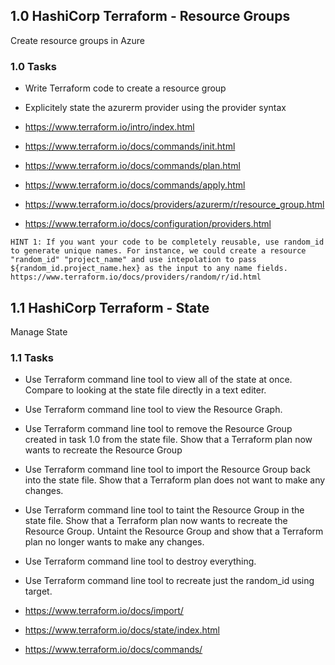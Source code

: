 ## 1.0 HashiCorp Terraform - Resource Groups
Create resource groups in Azure

### 1.0 Tasks
* Write Terraform code to create a resource group
* Explicitely state the azurerm provider using the provider syntax

* https://www.terraform.io/intro/index.html
* https://www.terraform.io/docs/commands/init.html
* https://www.terraform.io/docs/commands/plan.html
* https://www.terraform.io/docs/commands/apply.html
* https://www.terraform.io/docs/providers/azurerm/r/resource_group.html
* https://www.terraform.io/docs/configuration/providers.html

`HINT 1: If you want your code to be completely reusable, use random_id to generate unique names. For instance, we could create a resource "random_id" "project_name" and use intepolation to pass ${random_id.project_name.hex} as the input to any name fields. https://www.terraform.io/docs/providers/random/r/id.html`

## 1.1 HashiCorp Terraform - State
Manage State

### 1.1 Tasks
* Use Terraform command line tool to view all of the state at once. Compare to looking at the state file directly in a text editer.
* Use Terraform command line tool to view the Resource Graph.
* Use Terraform command line tool to remove the Resource Group created in task 1.0 from the state file. Show that a Terraform plan now wants to recreate the Resource Group
* Use Terraform command line tool to import the Resource Group back into the state file. Show that a Terraform plan does not want to make any changes.
* Use Terraform command line tool to taint the Resource Group in the state file. Show that a Terraform plan now wants to recreate the Resource Group. Untaint the Resource Group and show that a Terraform plan no longer wants to make any changes.
* Use Terraform command line tool to destroy everything.
* Use Terraform command line tool to recreate just the random_id using target.

* https://www.terraform.io/docs/import/
* https://www.terraform.io/docs/state/index.html
* https://www.terraform.io/docs/commands/
